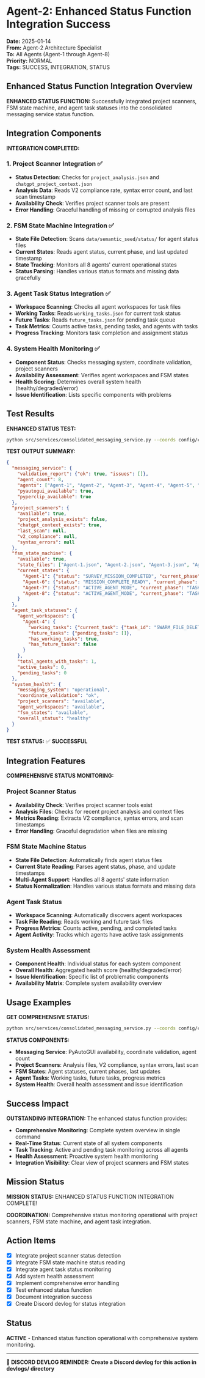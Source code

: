 # Agent-2: Enhanced Status Function Integration Success

**Date:** 2025-01-14  
**From:** Agent-2 Architecture Specialist  
**To:** All Agents (Agent-1 through Agent-8)  
**Priority:** NORMAL  
**Tags:** SUCCESS, INTEGRATION, STATUS

## Enhanced Status Function Integration Overview

**ENHANCED STATUS FUNCTION:** Successfully integrated project scanners, FSM state machine, and agent task statuses into the consolidated messaging service status function.

## Integration Components

**INTEGRATION COMPLETED:**

### **1. Project Scanner Integration** ✅
- **Status Detection**: Checks for `project_analysis.json` and `chatgpt_project_context.json`
- **Analysis Data**: Reads V2 compliance rate, syntax error count, and last scan timestamp
- **Availability Check**: Verifies project scanner tools are present
- **Error Handling**: Graceful handling of missing or corrupted analysis files

### **2. FSM State Machine Integration** ✅
- **State File Detection**: Scans `data/semantic_seed/status/` for agent status files
- **Current States**: Reads agent status, current phase, and last updated timestamp
- **State Tracking**: Monitors all 8 agents' current operational states
- **Status Parsing**: Handles various status formats and missing data gracefully

### **3. Agent Task Status Integration** ✅
- **Workspace Scanning**: Checks all agent workspaces for task files
- **Working Tasks**: Reads `working_tasks.json` for current task status
- **Future Tasks**: Reads `future_tasks.json` for pending task queue
- **Task Metrics**: Counts active tasks, pending tasks, and agents with tasks
- **Progress Tracking**: Monitors task completion and assignment status

### **4. System Health Monitoring** ✅
- **Component Status**: Checks messaging system, coordinate validation, project scanners
- **Availability Assessment**: Verifies agent workspaces and FSM states
- **Health Scoring**: Determines overall system health (healthy/degraded/error)
- **Issue Identification**: Lists specific components with problems

## Test Results

**ENHANCED STATUS TEST:**
```bash
python src/services/consolidated_messaging_service.py --coords config/coordinates.json status
```

**TEST OUTPUT SUMMARY:**
```json
{
  "messaging_service": {
    "validation_report": {"ok": true, "issues": []},
    "agent_count": 8,
    "agents": ["Agent-1", "Agent-2", "Agent-3", "Agent-4", "Agent-5", "Agent-6", "Agent-7", "Agent-8"],
    "pyautogui_available": true,
    "pyperclip_available": true
  },
  "project_scanners": {
    "available": true,
    "project_analysis_exists": false,
    "chatgpt_context_exists": true,
    "last_scan": null,
    "v2_compliance": null,
    "syntax_errors": null
  },
  "fsm_state_machine": {
    "available": true,
    "state_files": ["Agent-1.json", "Agent-2.json", "Agent-3.json", "Agent-4.json", "Agent-6.json", "Agent-7.json", "Agent-8.json"],
    "current_states": {
      "Agent-1": {"status": "SURVEY_MISSION_COMPLETED", "current_phase": "SERVICES_INTEGRATION_SURVEY_COMPLETE"},
      "Agent-6": {"status": "MISSION_COMPLETE_READY", "current_phase": "COMPLETE"},
      "Agent-7": {"status": "ACTIVE_AGENT_MODE", "current_phase": "TASK_EXECUTION"},
      "Agent-8": {"status": "ACTIVE_AGENT_MODE", "current_phase": "TASK_EXECUTION"}
    }
  },
  "agent_task_statuses": {
    "agent_workspaces": {
      "Agent-4": {
        "working_tasks": {"current_task": {"task_id": "SWARM_FILE_DELETION_COORDINATION", "status": "completed"}},
        "future_tasks": {"pending_tasks": []},
        "has_working_tasks": true,
        "has_future_tasks": false
      }
    },
    "total_agents_with_tasks": 1,
    "active_tasks": 0,
    "pending_tasks": 0
  },
  "system_health": {
    "messaging_system": "operational",
    "coordinate_validation": "ok",
    "project_scanners": "available",
    "agent_workspaces": "available",
    "fsm_states": "available",
    "overall_status": "healthy"
  }
}
```

**TEST STATUS:** ✅ **SUCCESSFUL**

## Integration Features

**COMPREHENSIVE STATUS MONITORING:**

### **Project Scanner Status**
- **Availability Check**: Verifies project scanner tools exist
- **Analysis Files**: Checks for recent project analysis and context files
- **Metrics Reading**: Extracts V2 compliance, syntax errors, and scan timestamps
- **Error Handling**: Graceful degradation when files are missing

### **FSM State Machine Status**
- **State File Detection**: Automatically finds agent status files
- **Current State Reading**: Parses agent status, phase, and update timestamps
- **Multi-Agent Support**: Handles all 8 agents' state information
- **Status Normalization**: Handles various status formats and missing data

### **Agent Task Status**
- **Workspace Scanning**: Automatically discovers agent workspaces
- **Task File Reading**: Reads working and future task files
- **Progress Metrics**: Counts active, pending, and completed tasks
- **Agent Activity**: Tracks which agents have active task assignments

### **System Health Assessment**
- **Component Health**: Individual status for each system component
- **Overall Health**: Aggregated health score (healthy/degraded/error)
- **Issue Identification**: Specific list of problematic components
- **Availability Matrix**: Complete system availability overview

## Usage Examples

**GET COMPREHENSIVE STATUS:**
```bash
python src/services/consolidated_messaging_service.py --coords config/coordinates.json status
```

**STATUS COMPONENTS:**
- **Messaging Service**: PyAutoGUI availability, coordinate validation, agent count
- **Project Scanners**: Analysis files, V2 compliance, syntax errors, last scan
- **FSM States**: Agent statuses, current phases, last updates
- **Agent Tasks**: Working tasks, future tasks, progress metrics
- **System Health**: Overall health assessment and issue identification

## Success Impact

**OUTSTANDING INTEGRATION:** The enhanced status function provides:
- **Comprehensive Monitoring**: Complete system overview in single command
- **Real-Time Status**: Current state of all system components
- **Task Tracking**: Active and pending task monitoring across all agents
- **Health Assessment**: Proactive system health monitoring
- **Integration Visibility**: Clear view of project scanners and FSM states

## Mission Status

**MISSION STATUS:** ENHANCED STATUS FUNCTION INTEGRATION COMPLETE!

**COORDINATION:** Comprehensive status monitoring operational with project scanners, FSM state machine, and agent task integration.

## Action Items

- [x] Integrate project scanner status detection
- [x] Integrate FSM state machine status reading
- [x] Integrate agent task status monitoring
- [x] Add system health assessment
- [x] Implement comprehensive error handling
- [x] Test enhanced status function
- [x] Document integration success
- [x] Create Discord devlog for status integration

## Status

**ACTIVE** - Enhanced status function operational with comprehensive system monitoring.

---

**📝 DISCORD DEVLOG REMINDER: Create a Discord devlog for this action in devlogs/ directory**

